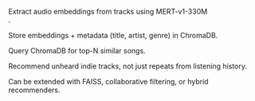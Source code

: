 Extract audio embeddings from tracks using MERT-v1-330M <br>
.

Store embeddings + metadata (title, artist, genre) in ChromaDB. <br>

Query ChromaDB for top-N similar songs. <br>

Recommend unheard indie tracks, not just repeats from listening history. <br>

Can be extended with FAISS, collaborative filtering, or hybrid recommenders. <br>

